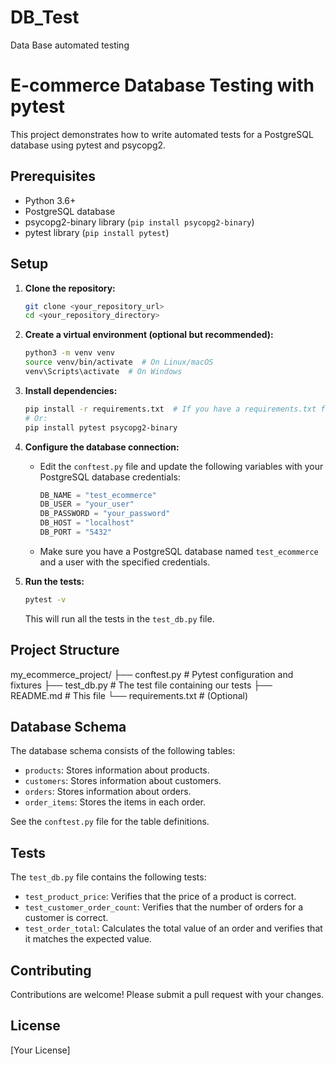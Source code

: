 # DB_Test
Data Base automated testing 

# E-commerce Database Testing with pytest

This project demonstrates how to write automated tests for a PostgreSQL database using pytest and psycopg2.

## Prerequisites

*   Python 3.6+
*   PostgreSQL database
*   psycopg2-binary library (`pip install psycopg2-binary`)
*   pytest library (`pip install pytest`)

## Setup

1.  **Clone the repository:**

    ```bash
    git clone <your_repository_url>
    cd <your_repository_directory>
    ```

2.  **Create a virtual environment (optional but recommended):**

    ```bash
    python3 -m venv venv
    source venv/bin/activate  # On Linux/macOS
    venv\Scripts\activate  # On Windows
    ```

3.  **Install dependencies:**

    ```bash
    pip install -r requirements.txt  # If you have a requirements.txt file
    # Or:
    pip install pytest psycopg2-binary
    ```

4.  **Configure the database connection:**

    *   Edit the `conftest.py` file and update the following variables with your PostgreSQL database credentials:

        ```python
        DB_NAME = "test_ecommerce"
        DB_USER = "your_user"
        DB_PASSWORD = "your_password"
        DB_HOST = "localhost"
        DB_PORT = "5432"
        ```

    *   Make sure you have a PostgreSQL database named `test_ecommerce` and a user with the specified credentials.

5.  **Run the tests:**

    ```bash
    pytest -v
    ```

    This will run all the tests in the `test_db.py` file.

## Project Structure
my_ecommerce_project/
├── conftest.py # Pytest configuration and fixtures
├── test_db.py # The test file containing our tests
├── README.md # This file
└── requirements.txt # (Optional)

## Database Schema

The database schema consists of the following tables:

*   `products`: Stores information about products.
*   `customers`: Stores information about customers.
*   `orders`: Stores information about orders.
*   `order_items`: Stores the items in each order.

See the `conftest.py` file for the table definitions.

## Tests

The `test_db.py` file contains the following tests:

*   `test_product_price`: Verifies that the price of a product is correct.
*   `test_customer_order_count`: Verifies that the number of orders for a customer is correct.
*   `test_order_total`: Calculates the total value of an order and verifies that it matches the expected value.

## Contributing

Contributions are welcome! Please submit a pull request with your changes.

## License

[Your License]
